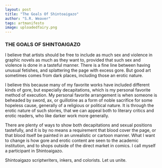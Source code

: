```yaml
---
layout: post
title: "The Goals Of Shintoaigazo"
author: "S.R. Weaver"
tags: artmanifesto
image: uploadedfairy.png
---
```

### THE GOALS OF SHINTOAIGAZO

I believe that artists should be free to include as much sex and violence in graphic novels as much as they want to, provided that such sex and violence is done in a tasteful manner. There is a fine line between having unusual fetishes, and splattering the page with excess gore. But good art sometimes comes from dark places, including those an erotic nature.

I believe this because many of my favorite works have included different kinds of gore, but especially decapitations, which is my personal favorite method of execution. My personal favorite arrangement is when someone is beheaded by sword, ax, or guillotine as a form of noble sacrifice for some hopeless cause, generally of a religious or political nature. It is through the erotic nature of such stories, that we can appeal both to literary critics and erotic readers, who like darker work more generally.

There are plenty of ways to show both decapitations and sexual positions tastefully, and it is by no means a requirement that blood cover the page, or that blood itself be painted in an unrealistic or cartoon manner. What I want to change is how gore and erotic content are seen to the academic institution, and to shops outside of the direct market in comics. I call myself a participant in Shintoaigazo.

Shintoaigazo scriptwriters, inkers, and colorists. Let us unite.
